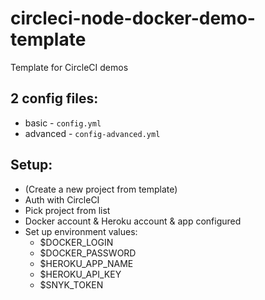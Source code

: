 # circleci-node-docker-demo-template

Template for CircleCI demos

## 2 config files:

- basic - `config.yml`
- advanced - `config-advanced.yml`

## Setup:

- (Create a new project from template)
- Auth with CircleCI
- Pick project from list
- Docker account & Heroku account & app configured
- Set up environment values:
    - $DOCKER_LOGIN
    - $DOCKER_PASSWORD
    - $HEROKU_APP_NAME
    - $HEROKU_API_KEY
    - $SNYK_TOKEN